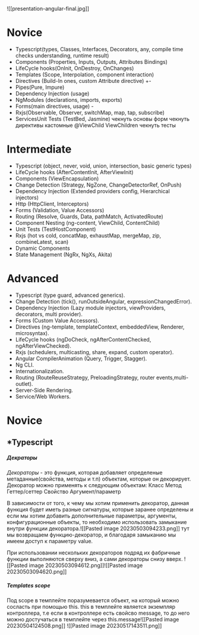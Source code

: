 ![[presentation-angular-final.jpg]]

# Novice

-   Typescript(types, Classes, Interfaces, Decorators, any, compile time checks understanding, runtime result)
-   Components (Properties, Inputs, Outputs, Attributes Bindings)
-   LifeCycle hooks(OnInit, OnDestroy, OnChanges)
-   Templates (Scope, Interpolation, component interaction)
-   Directives (Build-In ones, custom Attribute directive) +-
-   Pipes(Pure, Impure)
-   Dependency Injection (usage)
-   NgModules (declarations, imports, exports)
-   Forms(main directives, usage) -
-   Rxjs(Observable, Observer, switchMap, map, tap, subscribe)
-   ServicesUnit Tests (TestBed, Jasmine)
чекнуть основы форм
чекнуть директивы кастомные
@ViewChild ViewChildren
чекнуть тесты
# Intermediate

-   Typescript (object, never, void, union, intersection, basic generic types)
-   LifeCycle hooks (AfterContentInit, AfterViewInit)
-   Components (ViewEncapsulation)
-   Change Detection (Strategy, NgZone, ChangeDetectorRef, OnPush)
-   Dependency Injection (Extended providers config, Hierarchical injectors)
-   Http (HttpClient, Interceptors)
-   Forms (Validation, Value Accessors)
-   Routing (Resolve, Guards, Data, pathMatch, ActivatedRoute)
-   Component Nesting (ng-content, ViewChild, ContentChild)
-   Unit Tests (TestHostComponent)
-   Rxjs (hot vs cold, concatMap, exhaustMap, mergeMap, zip, combineLatest, scan)
-   Dynamic Components
-   State Management (NgRx, NgXs, Akita)

# Advanced

-   Typescript (type guard, advanced generics).
-   Change Detection (tick(), runOutsideAngular, expressionChangedError).
-   Dependency Injection (Lazy module injectors, viewProviders, decorators, multi provider).
-   Forms (Custom Value Accessors).
-   Directives (ng-template, templateContext, embeddedView, Renderer, microsyntax).
-   LifeCycle hooks (ngDoCheck, ngAfterContentChecked, ngAfterViewChecked).
-   Rxjs (schedulers, multicasting, share, expand, custom operator).
-   Angular CompilerAnimation (Query, Trigger, Stagger).
-   Ng CLI.
-   Internationalization.
-   Routing (RouteReuseStrategy, PreloadingStrategy, router events,multi-outlet).
-   Server-Side Rendering.
-   Service/Web Workers.


# Novice

## *Typescript

##### Декраторы

*Декораторы* - это функция, которая добавляет определеные метаданные(свойства, методы и т.п) объектам, которые он декорирует. Декоратор можно применять к следующим объектам: 
Класс
Метод
Геттер/сеттер
Свойство
Аргумент/параметр

В зависимости от того, к чему мы хотим применить декоратор, данная функция будет иметь разные сигнатуры, которые заранее определены и если мы хотим добавить дополнительные параметры, аргументы, конфигурационные объекты, то необходимо использовать замыкание внутри функции декоратора.![[Pasted image 20230503094233.png]]
тут мы возвращаем функцию-декоратор, и благодаря замыканию мы имеем доступ к параметру value.

При использовании нескольких декораторов подряд их фабричные функции выполняются сверху вниз, а сами декораторы снизу вверх.
![[Pasted image 20230503094612.png]]![[Pasted image 20230503094620.png]]

##### Templates scope

Под scope в темплейте поразумевается объект, на который можно сосласть при помощью this. this в темплейте является экземпляр контроллера, т.е если в контроллере есть свойсво message, то до него можно достучаться в темплейте через this.message![[Pasted image 20230504124508.png]]
![[Pasted image 20230517143511.png]]
